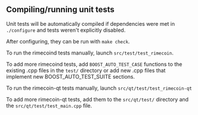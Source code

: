 Compiling/running unit tests
------------------------------------

Unit tests will be automatically compiled if dependencies were met in `./configure`
and tests weren't explicitly disabled.

After configuring, they can be run with `make check`.

To run the rimecoind tests manually, launch `src/test/test_rimecoin`.

To add more rimecoind tests, add `BOOST_AUTO_TEST_CASE` functions to the existing
.cpp files in the `test/` directory or add new .cpp files that
implement new BOOST_AUTO_TEST_SUITE sections.

To run the rimecoin-qt tests manually, launch `src/qt/test/test_rimecoin-qt`

To add more rimecoin-qt tests, add them to the `src/qt/test/` directory and
the `src/qt/test/test_main.cpp` file.
